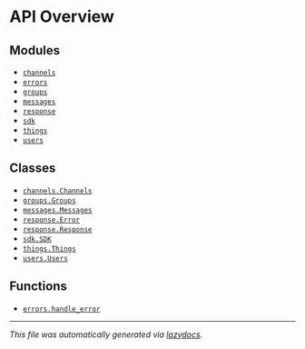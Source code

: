 <!-- markdownlint-disable -->

# API Overview

## Modules

- [`channels`](./channels.md#module-channels)
- [`errors`](./errors.md#module-errors)
- [`groups`](./groups.md#module-groups)
- [`messages`](./messages.md#module-messages)
- [`response`](./response.md#module-response)
- [`sdk`](./sdk.md#module-sdk)
- [`things`](./things.md#module-things)
- [`users`](./users.md#module-users)

## Classes

- [`channels.Channels`](./channels.md#class-channels)
- [`groups.Groups`](./groups.md#class-groups)
- [`messages.Messages`](./messages.md#class-messages)
- [`response.Error`](./response.md#class-error)
- [`response.Response`](./response.md#class-response)
- [`sdk.SDK`](./sdk.md#class-sdk)
- [`things.Things`](./things.md#class-things)
- [`users.Users`](./users.md#class-users)

## Functions

- [`errors.handle_error`](./errors.md#function-handle_error)


---

_This file was automatically generated via [lazydocs](https://github.com/ml-tooling/lazydocs)._
